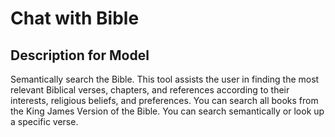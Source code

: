 # Chat with Bible

## Description for Model

Semantically search the Bible. This tool assists the user in finding the most relevant Biblical verses, chapters, and references according to their interests, religious beliefs, and preferences. You can search all books from the King James Version of the Bible. You can search semantically or look up a specific verse.

